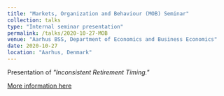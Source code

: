 ```yaml
---
title: "Markets, Organization and Behaviour (MOB) Seminar"
collection: talks
type: "Internal seminar presentation"
permalink: /talks/2020-10-27-MOB
venue: "Aarhus BSS, Department of Economics and Business Economics"
date: 2020-10-27
location: "Aarhus, Denmark"
---
```


Presentation of <i>"Inconsistent Retirement Timing."</i>

[More information here](https://econ.au.dk/research/research-groups/markets-organization-and-behaviour-mob)
